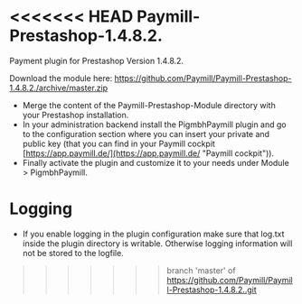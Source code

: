 <<<<<<< HEAD
Paymill-Prestashop-1.4.8.2.
==================

Payment plugin for Prestashop Version 1.4.8.2.

Download the module here: https://github.com/Paymill/Paymill-Prestashop-1.4.8.2./archive/master.zip

- Merge the content of the Paymill-Prestashop-Module directory with your Prestashop installation.
- In your administration backend install the PigmbhPaymill plugin and go to the configuration section where you can insert your private and public key (that you can find in your Paymill cockpit [https://app.paymill.de/](https://app.paymill.de/ "Paymill cockpit")).
- Finally activate the plugin and customize it to your needs under Module > PigmbhPaymill.

# Logging

- If you enable logging in the plugin configuration make sure that log.txt inside the plugin directory is writable. Otherwise logging information will not be stored to the logfile.
>>>>>>> branch 'master' of https://github.com/Paymill/Paymill-Prestashop-1.4.8.2..git
